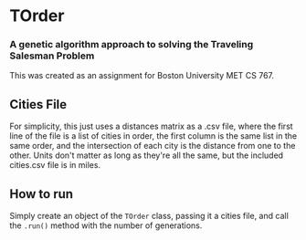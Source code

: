 # TOrder
### A genetic algorithm approach to solving the Traveling Salesman Problem
This was created as an assignment for Boston University MET CS 767.

## Cities File
For simplicity, this just uses a distances matrix as a .csv file, where the
first line of the file is a list of cities in order, the first column is the same
list in the same order, and the intersection of each city is the distance from
one to the other. Units don't matter as long as they're all the same, but the
included cities.csv file is in miles.

## How to run
Simply create an object of the `TOrder` class, passing it a cities file, and 
call the `.run()` method with the number of generations.